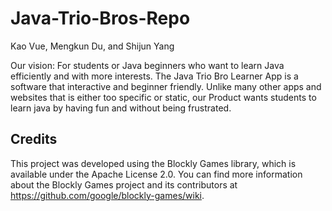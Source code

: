 # Java-Trio-Bros-Repo

Kao Vue, Mengkun Du, and Shijun Yang

Our vision: For students or Java beginners who want to learn Java efficiently and with more interests. The Java Trio Bro Learner App is a software that interactive and beginner friendly. Unlike many other apps and websites that is either too specific or static, our Product wants students to learn java by having fun and without being frustrated.


## Credits

This project was developed using the Blockly Games library, which is available under the Apache License 2.0. You can find more information about the Blockly Games project and its contributors at https://github.com/google/blockly-games/wiki.